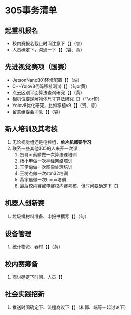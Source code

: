 # 305事务清单

## 起重机报名

- 校内赛报名截止时间注意下【】（睿）
- 人员确定下，沟通一下【】（睿、黄）

## 先进视觉赛项（国赛）

- JetsonNanoB01环境配置【】（端）
- C++Yolov8代码移植测试【】（甸or黄）
- 点云区别平面算法查询研究【】（黄）
- 相机位姿逆解物体尺寸算法研究【】（马or甸）
- Yolov8优化研究，比如移植v9【】（贤、睿）
- 留意组委会消息【】（睿）

## 新人培训及其考核

1. 无论视觉组还是电控组，**单片机都要学习**
2. 联系一些其他305的人来开一次课
   1. 贤哥or蔡鳞做一次算法课培训
   2. 杨小申做一次神经网络培训
   3. 王伊甸做一次图像处理培训
   4. 王树杰做一次stm32培训
   5. 黄宇晨做一次Linux培训
   6. 最后校内赛或电赛校内赛考核，但时间要确定下【】

## 机器人创新赛

1. 垃圾桶材料准备、申报书撰写【】（甸）

## 设备管理

1. 统计物资、器材【】（黄）

## 校内赛筹备

1. 商讨确定下时间、人员【】

## 社会实践招新

1. 推送时间确定下、流程商议下【】（和郭、端等一起讨论下）
